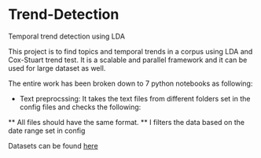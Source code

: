 # Trend-Detection
Temporal trend detection using LDA

This project is to find topics and temporal trends in a corpus using LDA and Cox-Stuart trend test. It is a scalable and parallel framework and it can be used for large dataset as well. 

The entire work has been broken down to 7 python notebooks as following:

* Text preprocssing: It takes the text files from different folders set in the config files and checks the following:

** All files should have the same format.
** I filters the data based on the date range set in config



Datasets can be found [here](https://drive.google.com/open?id=1q8Dvm-54CgLj-bmVxD6i1hvRT_WhYhpV)
